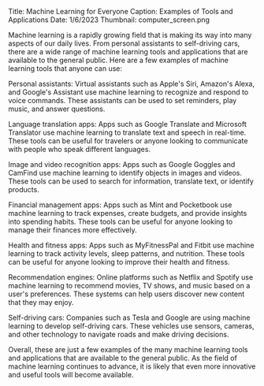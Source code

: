 Title: Machine Learning for Everyone
Caption: Examples of Tools and Applications
Date: 1/6/2023
Thumbnail: computer_screen.png

Machine learning is a rapidly growing field that is making its way into many aspects of our daily lives. From personal assistants to self-driving cars, there are a wide range of machine learning tools and applications that are available to the general public. Here are a few examples of machine learning tools that anyone can use:

Personal assistants: Virtual assistants such as Apple's Siri, Amazon's Alexa, and Google's Assistant use machine learning to recognize and respond to voice commands. These assistants can be used to set reminders, play music, and answer questions.

Language translation apps: Apps such as Google Translate and Microsoft Translator use machine learning to translate text and speech in real-time. These tools can be useful for travelers or anyone looking to communicate with people who speak different languages.

Image and video recognition apps: Apps such as Google Goggles and CamFind use machine learning to identify objects in images and videos. These tools can be used to search for information, translate text, or identify products.

Financial management apps: Apps such as Mint and Pocketbook use machine learning to track expenses, create budgets, and provide insights into spending habits. These tools can be useful for anyone looking to manage their finances more effectively.

Health and fitness apps: Apps such as MyFitnessPal and Fitbit use machine learning to track activity levels, sleep patterns, and nutrition. These tools can be useful for anyone looking to improve their health and fitness.

Recommendation engines: Online platforms such as Netflix and Spotify use machine learning to recommend movies, TV shows, and music based on a user's preferences. These systems can help users discover new content that they may enjoy.

Self-driving cars: Companies such as Tesla and Google are using machine learning to develop self-driving cars. These vehicles use sensors, cameras, and other technology to navigate roads and make driving decisions.

Overall, these are just a few examples of the many machine learning tools and applications that are available to the general public. As the field of machine learning continues to advance, it is likely that even more innovative and useful tools will become available.